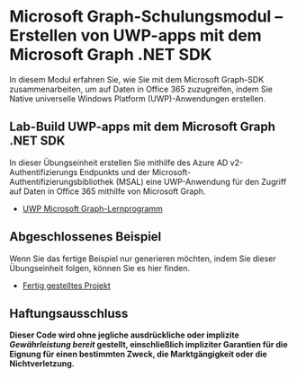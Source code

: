 # <a name="microsoft-graph-training-module---build-uwp-apps-with-the-microsoft-graph-net-sdk"></a>Microsoft Graph-Schulungsmodul – Erstellen von UWP-apps mit dem Microsoft Graph .NET SDK

In diesem Modul erfahren Sie, wie Sie mit dem Microsoft Graph-SDK zusammenarbeiten, um auf Daten in Office 365 zuzugreifen, indem Sie Native universelle Windows Platform (UWP)-Anwendungen erstellen.

## <a name="lab---build-uwp-apps-with-the-microsoft-graph-net-sdk"></a>Lab-Build UWP-apps mit dem Microsoft Graph .NET SDK

In dieser Übungseinheit erstellen Sie mithilfe des Azure AD v2-Authentifizierungs Endpunkts und der Microsoft-Authentifizierungsbibliothek (MSAL) eine UWP-Anwendung für den Zugriff auf Daten in Office 365 mithilfe von Microsoft Graph.

- [UWP Microsoft Graph-Lernprogramm](https://docs.microsoft.com/graph/tutorials/uwp)

## <a name="completed-sample"></a>Abgeschlossenes Beispiel

Wenn Sie das fertige Beispiel nur generieren möchten, indem Sie dieser Übungseinheit folgen, können Sie es hier finden.

- [Fertig gestelltes Projekt](demo)

## <a name="disclaimer"></a>Haftungsausschluss

**Dieser Code wird ohne jegliche ausdrückliche oder implizite _Gewährleistung bereit_ gestellt, einschließlich impliziter Garantien für die Eignung für einen bestimmten Zweck, die Marktgängigkeit oder die Nichtverletzung.**
